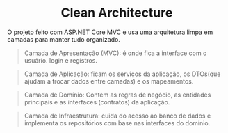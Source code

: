 <h1 align="center"> Clean Architecture  </h1>

O projeto feito com ASP.NET Core MVC e usa uma arquitetura limpa em camadas para manter tudo organizado.

> Camada de Apresentação (MVC): é onde fica a interface com o usuário. login e registros.

> Camada de Aplicação: ficam os serviços da aplicação, os DTOs(que ajudam a trocar dados entre camadas) e os mapeamentos. 

> Camada de Domínio: Contem as regras de negócio, as entidades principais e as interfaces (contratos) da aplicação.

> Camada de Infraestrutura: cuida do acesso ao banco de dados e implementa os repositórios com base nas interfaces do domínio.
